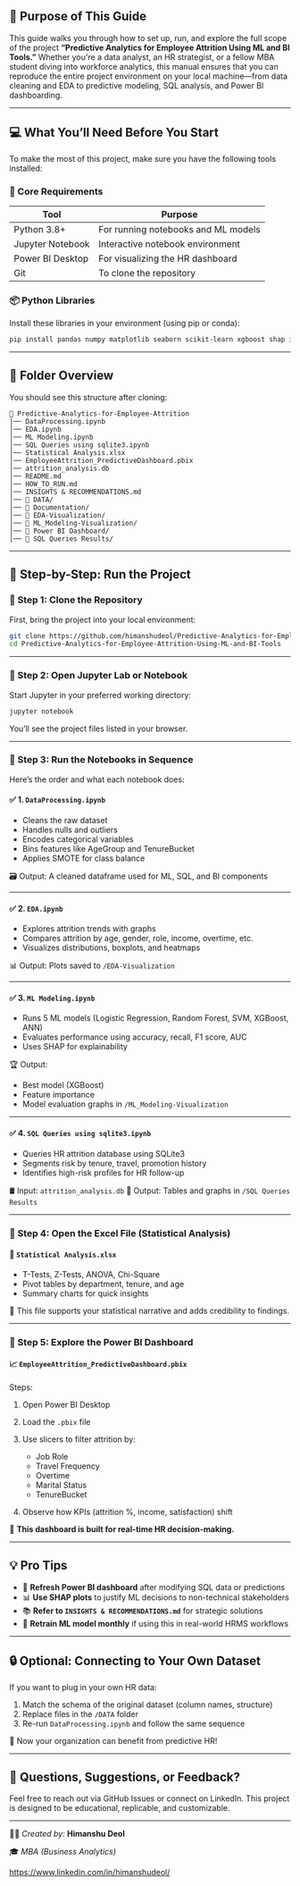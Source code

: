 ## 📌 Purpose of This Guide

This guide walks you through how to set up, run, and explore the full scope of the project **“Predictive Analytics for Employee Attrition Using ML and BI Tools.”** Whether you're a data analyst, an HR strategist, or a fellow MBA student diving into workforce analytics, this manual ensures that you can reproduce the entire project environment on your local machine—from data cleaning and EDA to predictive modeling, SQL analysis, and Power BI dashboarding.

---

## 💻 What You’ll Need Before You Start

To make the most of this project, make sure you have the following tools installed:

### 🔧 Core Requirements

| Tool | Purpose |
|------|---------|
| Python 3.8+ | For running notebooks and ML models |
| Jupyter Notebook | Interactive notebook environment |
| Power BI Desktop | For visualizing the HR dashboard |
| Git | To clone the repository |

### 📦 Python Libraries

Install these libraries in your environment (using pip or conda):

```bash
pip install pandas numpy matplotlib seaborn scikit-learn xgboost shap imbalanced-learn sqlite3 openpyxl jupyter
````

---

## 📂 Folder Overview

You should see this structure after cloning:

```
📁 Predictive-Analytics-for-Employee-Attrition
│── DataProcessing.ipynb
│── EDA.ipynb
│── ML Modeling.ipynb
│── SQL Queries using sqlite3.ipynb
│── Statistical Analysis.xlsx
│── EmployeeAttrition_PredictiveDashboard.pbix
│── attrition_analysis.db
│── README.md
│── HOW_TO_RUN.md
│── INSIGHTS & RECOMMENDATIONS.md
│── 📂 DATA/
│── 📂 Documentation/
│── 📂 EDA-Visualization/
│── 📂 ML_Modeling-Visualization/
│── 📂 Power BI Dashboard/
│── 📂 SQL Queries Results/
```

---

## 🚀 Step-by-Step: Run the Project

### 🔹 Step 1: Clone the Repository

First, bring the project into your local environment:

```bash
git clone https://github.com/himanshudeol/Predictive-Analytics-for-Employee-Attrition-Using-ML-and-BI-Tools.git
cd Predictive-Analytics-for-Employee-Attrition-Using-ML-and-BI-Tools
```

---

### 🔹 Step 2: Open Jupyter Lab or Notebook

Start Jupyter in your preferred working directory:

```bash
jupyter notebook
```

You’ll see the project files listed in your browser.

---

### 🔹 Step 3: Run the Notebooks in Sequence

Here’s the order and what each notebook does:

#### ✅ 1. `DataProcessing.ipynb`

* Cleans the raw dataset
* Handles nulls and outliers
* Encodes categorical variables
* Bins features like AgeGroup and TenureBucket
* Applies SMOTE for class balance

🗃️ Output: A cleaned dataframe used for ML, SQL, and BI components

---

#### ✅ 2. `EDA.ipynb`

* Explores attrition trends with graphs
* Compares attrition by age, gender, role, income, overtime, etc.
* Visualizes distributions, boxplots, and heatmaps

📊 Output: Plots saved to `/EDA-Visualization`

---

#### ✅ 3. `ML Modeling.ipynb`

* Runs 5 ML models (Logistic Regression, Random Forest, SVM, XGBoost, ANN)
* Evaluates performance using accuracy, recall, F1 score, AUC
* Uses SHAP for explainability

🏆 Output:

* Best model (XGBoost)
* Feature importance
* Model evaluation graphs in `/ML_Modeling-Visualization`

---

#### ✅ 4. `SQL Queries using sqlite3.ipynb`

* Queries HR attrition database using SQLite3
* Segments risk by tenure, travel, promotion history
* Identifies high-risk profiles for HR follow-up

🛢️ Input: `attrition_analysis.db`
📄 Output: Tables and graphs in `/SQL Queries Results`

---

### 🔹 Step 4: Open the Excel File (Statistical Analysis)

#### 🧪 `Statistical Analysis.xlsx`

* T-Tests, Z-Tests, ANOVA, Chi-Square
* Pivot tables by department, tenure, and age
* Summary charts for quick insights

📌 This file supports your statistical narrative and adds credibility to findings.

---

### 🔹 Step 5: Explore the Power BI Dashboard

#### 📈 `EmployeeAttrition_PredictiveDashboard.pbix`

Steps:

1. Open Power BI Desktop
2. Load the `.pbix` file
3. Use slicers to filter attrition by:

   * Job Role
   * Travel Frequency
   * Overtime
   * Marital Status
   * TenureBucket
4. Observe how KPIs (attrition %, income, satisfaction) shift

🧠 **This dashboard is built for real-time HR decision-making.**

---

## 💡 Pro Tips

* 🔁 **Refresh Power BI dashboard** after modifying SQL data or predictions
* 📊 **Use SHAP plots** to justify ML decisions to non-technical stakeholders
* 📚 **Refer to `INSIGHTS & RECOMMENDATIONS.md`** for strategic solutions
* 🔄 **Retrain ML model monthly** if using this in real-world HRMS workflows

---

## 🔒 Optional: Connecting to Your Own Dataset

If you want to plug in your own HR data:

1. Match the schema of the original dataset (column names, structure)
2. Replace files in the `/DATA` folder
3. Re-run `DataProcessing.ipynb` and follow the same sequence

💼 Now your organization can benefit from predictive HR!

---

## 📩 Questions, Suggestions, or Feedback?

Feel free to reach out via GitHub Issues or connect on LinkedIn.
This project is designed to be educational, replicable, and customizable.

---

👨‍💻 *Created by:* **Himanshu Deol**

🎓 *MBA (Business Analytics)*

https://www.linkedin.com/in/himanshudeol/
